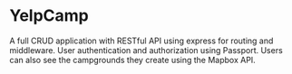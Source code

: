 # YelpCamp
A full CRUD application with RESTful API using express for routing and middleware. User authentication and authorization using Passport. Users can also see the campgrounds they create using the Mapbox API.

